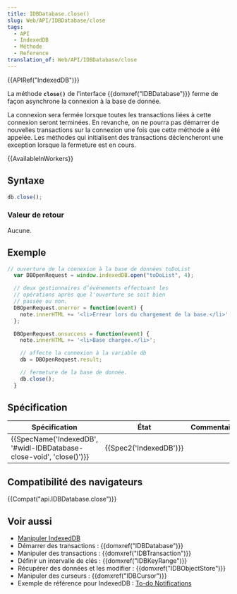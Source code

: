 ```yaml
---
title: IDBDatabase.close()
slug: Web/API/IDBDatabase/close
tags:
  - API
  - IndexedDB
  - Méthode
  - Reference
translation_of: Web/API/IDBDatabase/close
---
```

{{APIRef("IndexedDB")}}

La méthode **`close()`** de l'interface {{domxref("IDBDatabase")}} ferme de façon asynchrone la connexion à la base de donnée.

La connexion sera fermée lorsque toutes les transactions liées à cette connexion seront terminées. En revanche, on ne pourra pas démarrer de nouvelles transactions sur la connexion une fois que cette méthode a été appelée. Les méthodes qui initialisent des transactions déclencheront une exception lorsque la fermeture est en cours.

{{AvailableInWorkers}}

## Syntaxe

```js
db.close();
```

### Valeur de retour

Aucune.

## Exemple

```js
// ouverture de la connexion à la base de données toDoList
  var DBOpenRequest = window.indexedDB.open("toDoList", 4);

  // deux gestionnaires d’événements effectuant les
  // opérations après que l'ouverture se soit bien
  // passée ou non.
  DBOpenRequest.onerror = function(event) {
    note.innerHTML += '<li>Erreur lors du chargement de la base.</li>';
  };

  DBOpenRequest.onsuccess = function(event) {
    note.innerHTML += '<li>Base chargée.</li>';

    // affecte la connexion à la variable db
    db = DBOpenRequest.result;

    // fermeture de la base de donnée.
    db.close();
  }
```

## Spécification

| Spécification                                                                                | État                         | Commentaires |
| -------------------------------------------------------------------------------------------- | ---------------------------- | ------------ |
| {{SpecName('IndexedDB', '#widl-IDBDatabase-close-void', 'close()')}} | {{Spec2('IndexedDB')}} |              |

## Compatibilité des navigateurs

{{Compat("api.IDBDatabase.close")}}

## Voir aussi

- [Manipuler IndexedDB](/fr/docs/Web/API/API_IndexedDB/Using_IndexedDB)
- Démarrer des transactions : {{domxref("IDBDatabase")}}
- Manipuler des transactions : {{domxref("IDBTransaction")}}
- Définir un intervalle de clés : {{domxref("IDBKeyRange")}}
- Récupérer des données et les modifier : {{domxref("IDBObjectStore")}}
- Manipuler des curseurs : {{domxref("IDBCursor")}}
- Exemple de référence pour IndexedDB : [To-do Notifications](https://github.com/mdn/to-do-notifications/tree/gh-pages)
